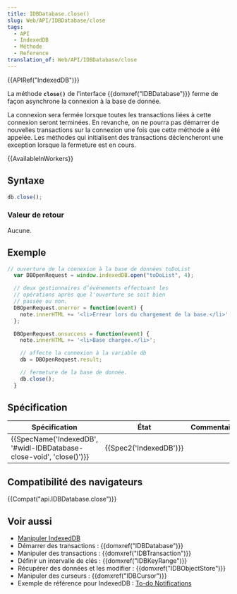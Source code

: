 ```yaml
---
title: IDBDatabase.close()
slug: Web/API/IDBDatabase/close
tags:
  - API
  - IndexedDB
  - Méthode
  - Reference
translation_of: Web/API/IDBDatabase/close
---
```

{{APIRef("IndexedDB")}}

La méthode **`close()`** de l'interface {{domxref("IDBDatabase")}} ferme de façon asynchrone la connexion à la base de donnée.

La connexion sera fermée lorsque toutes les transactions liées à cette connexion seront terminées. En revanche, on ne pourra pas démarrer de nouvelles transactions sur la connexion une fois que cette méthode a été appelée. Les méthodes qui initialisent des transactions déclencheront une exception lorsque la fermeture est en cours.

{{AvailableInWorkers}}

## Syntaxe

```js
db.close();
```

### Valeur de retour

Aucune.

## Exemple

```js
// ouverture de la connexion à la base de données toDoList
  var DBOpenRequest = window.indexedDB.open("toDoList", 4);

  // deux gestionnaires d’événements effectuant les
  // opérations après que l'ouverture se soit bien
  // passée ou non.
  DBOpenRequest.onerror = function(event) {
    note.innerHTML += '<li>Erreur lors du chargement de la base.</li>';
  };

  DBOpenRequest.onsuccess = function(event) {
    note.innerHTML += '<li>Base chargée.</li>';

    // affecte la connexion à la variable db
    db = DBOpenRequest.result;

    // fermeture de la base de donnée.
    db.close();
  }
```

## Spécification

| Spécification                                                                                | État                         | Commentaires |
| -------------------------------------------------------------------------------------------- | ---------------------------- | ------------ |
| {{SpecName('IndexedDB', '#widl-IDBDatabase-close-void', 'close()')}} | {{Spec2('IndexedDB')}} |              |

## Compatibilité des navigateurs

{{Compat("api.IDBDatabase.close")}}

## Voir aussi

- [Manipuler IndexedDB](/fr/docs/Web/API/API_IndexedDB/Using_IndexedDB)
- Démarrer des transactions : {{domxref("IDBDatabase")}}
- Manipuler des transactions : {{domxref("IDBTransaction")}}
- Définir un intervalle de clés : {{domxref("IDBKeyRange")}}
- Récupérer des données et les modifier : {{domxref("IDBObjectStore")}}
- Manipuler des curseurs : {{domxref("IDBCursor")}}
- Exemple de référence pour IndexedDB : [To-do Notifications](https://github.com/mdn/to-do-notifications/tree/gh-pages)
